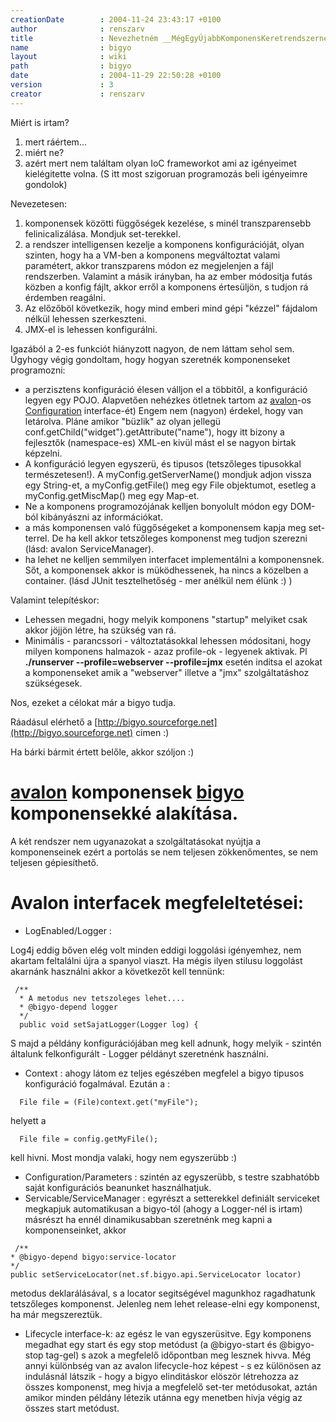 ```yaml
---
creationDate        : 2004-11-24 23:43:17 +0100 
author              : renszarv 
title               : Nevezhetném __MégEgyÚjabbKomponensKeretrendszernek__ de a __bigyo__ rövidebbnek tünt.  
name                : bigyo 
layout              : wiki 
path                : bigyo 
date                : 2004-11-29 22:50:28 +0100 
version             : 3 
creator             : renszarv 
---
```

 Miért is irtam? 

1.   mert ráértem...
1.   miért ne?
1.   azért mert nem találtam olyan IoC frameworkot ami az igényeimet kielégitette volna. (S itt most szigoruan programozás beli igényeimre gondolok) <br/>

 Nevezetesen:

1.   komponensek közötti függőségek kezelése, s minél transzparensebb felinicalizálása. Mondjuk set-terekkel.
1.   a rendszer intelligensen kezelje a komponens konfigurációját, olyan szinten, hogy ha a VM-ben a komponens megváltoztat valami paramétert, akkor transzparens módon ez megjelenjen a fájl rendszerben. Valamint a másik irányban, ha az ember módositja futás közben a konfig fájlt, akkor erről a komponens értesüljön, s tudjon rá érdemben reagálni. 
1.   Az előzőböl következik, hogy mind emberi mind gépi "kézzel" fájdalom nélkül lehessen szerkeszteni.
1.   JMX-el is lehessen konfigurálni. 

Igazából a 2-es funkciót hiányzott nagyon, de nem láttam sehol sem.
 Úgyhogy végig gondoltam, hogy hogyan szeretnék komponenseket programozni:

*   a perzisztens konfiguráció élesen válljon el a többitől, a konfiguráció legyen egy POJO. Alapvetően nehézkes ötletnek tartom az [avalon](avalon.html)-os [Configuration](Missing.html) interface-ét) Engem nem (nagyon) érdekel, hogy van letárolva. Pláne amikor "büzlik" az olyan jellegü conf.getChild("widget").getAttribute("name"), hogy itt bizony a fejlesztők (namespace-es) XML-en kivül mást el se nagyon birtak képzelni.
*   A konfiguráció legyen egyszerü, és tipusos (tetszőleges tipusokkal természetesen!). A myConfig.getServerName() mondjuk adjon vissza egy String-et, a myConfig.getFile() meg egy File objektumot, esetleg a myConfig.getMiscMap() meg egy Map-et. 
*   Ne a komponens programozójának kelljen bonyolult módon egy DOM-ból kibányászni az információkat.
*   a más komponensen való függőségeket a komponensem kapja meg set-terrel. De ha kell akkor tetszőleges komponenst meg tudjon szerezni (lásd: avalon ServiceManager).
*   ha lehet ne kelljen semmilyen interfacet implementálni a komponensnek. Sőt, a komponensek akkor is müködhessenek, ha nincs a közelben a container. (lásd JUnit tesztelhetőség - mer anélkül nem élünk :) )

Valamint telepítéskor: 

*   Lehessen megadni, hogy melyik komponens "startup" melyiket csak akkor jöjjön létre, ha szükség van rá.
*   Minimális - parancssori - változtatásokkal lehessen módositani, hogy milyen komponens halmazok - azaz profile-ok - legyenek aktivak.  Pl __./runserver \-\-profile=webserver \-\-profile=jmx__ esetén inditsa el azokat a komponenseket amik a "webserver" illetve a "jmx" szolgáltatáshoz szükségesek. 

Nos, ezeket a célokat már a bigyo tudja.

Ráadásul elérhető a [http://bigyo.sourceforge.net](http://bigyo.sourceforge.net) cimen :)


Ha bárki bármit értett belőle, akkor szóljon :)

# [avalon](avalon.html) komponensek [bigyo](bigyo.html) komponensekké alakítása.

A két rendszer nem ugyanazokat a szolgáltatásokat nyújtja a komponenseinek ezért a portolás se nem teljesen zökkenőmentes, se nem teljesen gépiesíthető. 

# Avalon interfacek megfeleltetései:


*   LogEnabled/Logger : 

   Log4j eddig bőven elég volt minden eddigi loggolási igényemhez, nem akartam feltalálni újra a spanyol viaszt. Ha mégis ilyen stilusu loggolást akarnánk használni akkor a következőt kell tennünk:
```
 /**
  * A metodus nev tetszoleges lehet.... 
  * @bigyo-depend logger
  */
  public void setSajatLogger(Logger log) {
```

S majd a példány konfigurációjában meg kell adnunk, hogy melyik - szintén általunk felkonfigurált - Logger példányt szeretnénk használni.

*   Context : ahogy látom ez teljes egészében megfelel a bigyo tipusos konfiguráció fogalmával. Ezután a :

```
  File file = (File)context.get("myFile");
```
 helyett a 
```
  File file = config.getMyFile();
```
 kell hivni. Most mondja valaki, hogy nem egyszerübb :)

*   Configuration/Parameters : szintén az egyszerübb, s testre szabhatóbb saját konfigurációs beanunket használhatjuk.
*   Servicable/ServiceManager : egyrészt a setterekkel definiált serviceket megkapjuk automatikusan a bigyo-tól (ahogy a Logger-nél is irtam) másrészt ha ennél dinamikusabban szeretnénk meg kapni a komponenseinket, akkor 

```
 /**
* @bigyo-depend bigyo:service-locator
*/
public setServiceLocator(net.sf.bigyo.api.ServiceLocator locator)
``` 
 metodus deklarálásával, s a locator segitségével magunkhoz ragadhatunk tetszőleges komponenst. Jelenleg nem lehet release-elni egy komponenst, ha már megszereztük.

*   Lifecycle interface-k: az egész le van egyszerüsitve. Egy komponens megadhat egy start és egy stop metódust (a @bigyo-start és @bigyo-stop tag-gel) s azok a megfelelő időpontban meg lesznek hivva. Még annyi különbség van az avalon lifecycle-hoz képest - s ez különösen az indulásnál látszik - hogy a bigyo elinditáskor elöször létrehozza az összes komponenst, meg hivja a megfelelő set-ter metódusokat, aztán amikor minden példány létezik utánna egy menetben hivja végig az összes start metódust.
